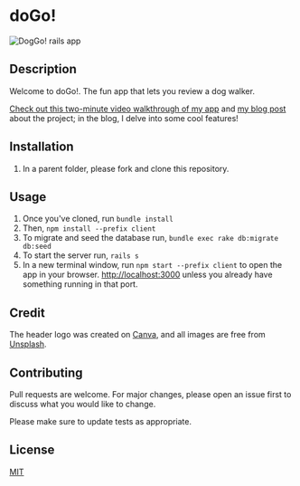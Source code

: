 # doGo!
![DogGo! rails app](https://i.makeagif.com/media/1-14-2023/8ACMhW.gif)

## Description
Welcome to doGo!. The fun app that lets you review a dog walker.

[Check out this two-minute video walkthrough of my app](https://youtu.be/0AaJrl59t5I) and [my blog post](https://dev.to/laurentyson85/authenticating-users-in-rails-hm1) about the project; in the blog, I delve into some cool features!


## Installation

1. In a parent folder, please fork and clone this repository.

## Usage

1. Once you've cloned, run ``bundle install``
2. Then, ``npm install --prefix client``
3. To migrate and seed the database run, ``bundle exec rake db:migrate db:seed``
4. To start the server run, ``rails s``
6. In a new terminal window, run ``npm start --prefix client`` to open the app in your browser. [http://localhost:3000](http://localhost:3000) unless you already have something running in that port.


## Credit

The header logo was created on [Canva](https://www.canva.com/), and all images are free from [Unsplash](https://unsplash.com/). 


## Contributing
Pull requests are welcome. For major changes, please open an issue first to discuss what you would like to change.

Please make sure to update tests as appropriate.


## License
[MIT](https://choosealicense.com/licenses/mit/)